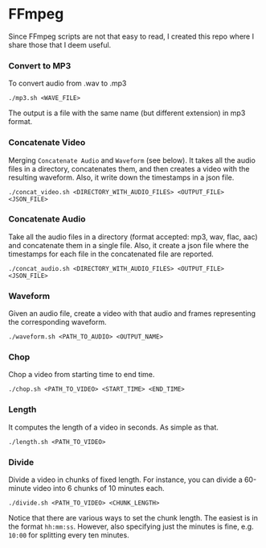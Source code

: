 # FFmpeg

Since FFmpeg scripts are not that easy to read, I created this repo where I share those that I deem useful. 

### Convert to MP3

To convert audio from .wav to .mp3 

```
./mp3.sh <WAVE_FILE>
```
The output is a file with the same name (but different extension) in mp3 format. 

### Concatenate Video

Merging `Concatenate Audio` and `Waveform` (see below). It takes all the audio files in a directory, concatenates them, and then creates a video with the resulting waveform. 
Also, it write down the timestamps in a json file. 

```
./concat_video.sh <DIRECTORY_WITH_AUDIO_FILES> <OUTPUT_FILE> <JSON_FILE>
```

### Concatenate Audio

Take all the audio files in a directory (format accepted: mp3, wav, flac, aac) and concatenate them in a single file. Also, it create a json file where the timestamps
for each file in the concatenated file are reported. 

```
./concat_audio.sh <DIRECTORY_WITH_AUDIO_FILES> <OUTPUT_FILE> <JSON_FILE>
```

### Waveform

Given an audio file, create a video with that audio and frames representing the corresponding waveform. 

```
./waveform.sh <PATH_TO_AUDIO> <OUTPUT_NAME>
```

### Chop

Chop a video from starting time to end time. 

```
./chop.sh <PATH_TO_VIDEO> <START_TIME> <END_TIME>
```

### Length

It computes the length of a video in seconds. As simple as that. 

```
./length.sh <PATH_TO_VIDEO>
```

### Divide

Divide a video in chunks of fixed length. For instance, you can divide a 60-minute video into 6 chunks of 10 minutes each. 

```
./divide.sh <PATH_TO_VIDEO> <CHUNK_LENGTH>
```

Notice that there are various ways to set the chunk length. The easiest is in the format `hh:mm:ss`. However, also specifying just the minutes is fine, e.g. `10:00` for splitting every ten minutes. 